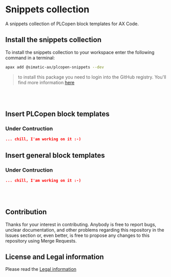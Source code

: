 # Snippets collection

A snippets collection of PLCopen block templates for AX Code.

## Install the snippets collection

To install the snippets collection to your workspace enter the following command in a terminal:

```bash
apax add @simatic-ax/plcopen-snippets --dev
```

> to install this package you need to login into the GitHub registry. You'll find more information [here](https://github.com/simatic-ax/.sharedstuff/blob/main/doc/personalaccesstoken.md)

<br/>
<br/> 

## Insert PLCopen block templates

### Under Contruction

```json
... chill, I'am working on it :-)
```

## Insert general block templates

### Under Contruction

```json
... chill, I'am working on it :-)
```
<br/>
<br/> 

## Contribution

Thanks for your interest in contributing. Anybody is free to report bugs, unclear documentation, and other problems regarding this repository in the Issues section or, even better, is free to propose any changes to this repository using Merge Requests.

## License and Legal information

Please read the [Legal information](LICENSE.md)
